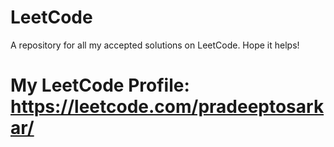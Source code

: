 # LeetCode

A repository for all my accepted solutions on LeetCode. Hope it helps!

# My LeetCode Profile: https://leetcode.com/pradeeptosarkar/
